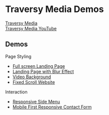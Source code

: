 # **Traversy Media Demos**
[Traversy Media](https://www.traversymedia.com/) \
[Traversy Media YouTube](https://www.youtube.com/channel/UC29ju8bIPH5as8OGnQzwJyA)

## **Demos**
Page Styling
- [Full screen Landing Page](./landing_page)
- [Landing Page with Blur Effect](./landing_page_blur_effect)
- [Video Background](./video_background_website)
- [Fixed Scroll Website](./parallax_website)

Interaction
- [Responsive Side Menu](./responsive_side_menu)
- [Mobile First Responsive Contact Form](./mobile_first_responsive_form)